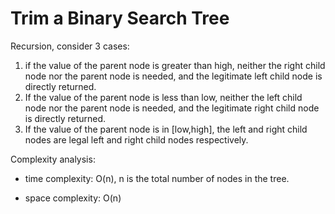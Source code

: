 # Trim a Binary Search Tree


Recursion, consider 3 cases:
1. if the value of the parent node is greater than high, neither the right child node nor the parent node is needed, and the legitimate left child node is directly returned.
2. If the value of the parent node is less than low, neither the left child node nor the parent node is needed, and the legitimate right child node is directly returned.
3. If the value of the parent node is in [low,high], the left and right child nodes are legal left and right child nodes respectively.

Complexity analysis:
- time complexity: O(n),  n is the total number of nodes in the tree.

- space complexity: O(n)
